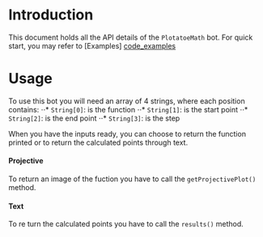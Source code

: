# Introduction

This document holds all the API details of the `PlotatoeMath` bot.
For quick start, you may refer to [Examples] [code_examples]

# Usage

To use this bot you will need an array of 4 strings, where each position contains:
⋅⋅* `String[0]`: is the function 
⋅⋅* `String[1]`: is the start point 
⋅⋅* `String[2]`: is the end point
⋅⋅* `String[3]`: is the step

When you have the inputs ready, you can choose to return the function printed or to
return the calculated points through text.

#### Projective

To return an image of the fuction you have to call the `getProjectivePlot()` method.

#### Text

To re turn the calculated points you have to call the `results()` method.

[code_examples]: ./src/com/plotatoe/Test.java